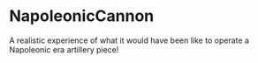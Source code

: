 # NapoleonicCannon
A realistic experience of what it would have been like to operate a Napoleonic era artillery piece!
